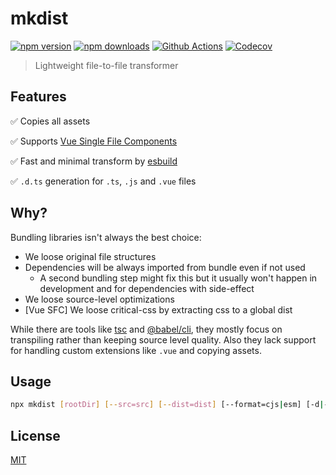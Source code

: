 # mkdist

[![npm version][npm-version-src]][npm-version-href]
[![npm downloads][npm-downloads-src]][npm-downloads-href]
[![Github Actions][github-actions-src]][github-actions-href]
[![Codecov][codecov-src]][codecov-href]

<!-- ![...](.github/banner.svg) -->

> Lightweight file-to-file transformer

## Features

✅ Copies all assets

✅ Supports [Vue Single File Components](https://vuejs.org/v2/guide/single-file-components.html)

✅ Fast and minimal transform by [esbuild](https://github.com/evanw/esbuild)

✅ `.d.ts` generation for `.ts`, `.js` and `.vue` files

## Why?

Bundling libraries isn't always the best choice:

- We loose original file structures
- Dependencies will be always imported from bundle even if not used
  - A second bundling step might fix this but it usually won't happen in development and for dependencies with side-effect
- We loose source-level optimizations
- [Vue SFC] We loose critical-css by extracting css to a global dist

While there are tools like [tsc](https://www.typescriptlang.org/docs/handbook/compiler-options.html) and [@babel/cli](https://babeljs.io/docs/en/babel-cli), they mostly focus on transpiling rather than keeping source level quality. Also they lack support for handling custom extensions like `.vue` and copying assets.

## Usage

```bash
npx mkdist [rootDir] [--src=src] [--dist=dist] [--format=cjs|esm] [-d|--declaration]
```

## License

[MIT](./LICENSE)

<!-- Badges -->
[npm-version-src]: https://img.shields.io/npm/v/mkdist?style=flat-square
[npm-version-href]: https://npmjs.com/package/mkdist

[npm-downloads-src]: https://img.shields.io/npm/dm/mkdist?style=flat-square
[npm-downloads-href]: https://npmjs.com/package/mkdist

[github-actions-src]: https://img.shields.io/github/workflow/status/unjs/mkdist/ci/main?style=flat-square
[github-actions-href]: https://github.com/unjs/mkdist/actions?query=workflow%3Aci

[codecov-src]: https://img.shields.io/codecov/c/gh/unjs/mkdist/main?style=flat-square
[codecov-href]: https://codecov.io/gh/unjs/mkdist
